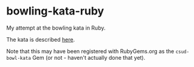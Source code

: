 # bowling-kata-ruby

My attempt at the bowling kata in Ruby.

The kata is described [here](https://learn.madetech.com/katas/bowling/).

Note that this may have been registered with RubyGems.org as the `csud-bowl-kata` Gem (or not - haven't actually done that yet).